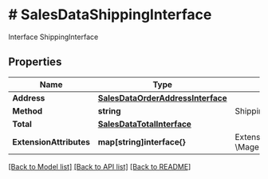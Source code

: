 # # SalesDataShippingInterface
Interface ShippingInterface

## Properties 


Name | Type | Description | Notes
------------ | ------------- | ------------- | -------------
**Address**| [**SalesDataOrderAddressInterface**](SalesDataOrderAddressInterface.md) |   | [optional]
**Method**| **string** | Shipping method  | [optional]
**Total**| [**SalesDataTotalInterface**](SalesDataTotalInterface.md) |   | [optional]
**ExtensionAttributes**| **map[string]interface{}** | ExtensionInterface class for @see \\Magento\\Sales\\Api\\Data\\ShippingInterface  | [optional]


[[Back to Model list]](../../README.md#models) [[Back to API list]](../../README.md#endpoints) [[Back to README]](../../README.md)

